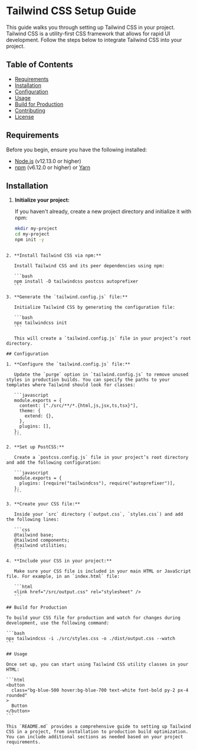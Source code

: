 
# Tailwind CSS Setup Guide

This guide walks you through setting up Tailwind CSS in your project. Tailwind CSS is a utility-first CSS framework that allows for rapid UI development. Follow the steps below to integrate Tailwind CSS into your project.

## Table of Contents

- [Requirements](#requirements)
- [Installation](#installation)
- [Configuration](#configuration)
- [Usage](#usage)
- [Build for Production](#build-for-production)
- [Contributing](#contributing)
- [License](#license)

## Requirements

Before you begin, ensure you have the following installed:

- [Node.js](https://nodejs.org/) (v12.13.0 or higher)
- [npm](https://www.npmjs.com/) (v6.12.0 or higher) or [Yarn](https://yarnpkg.com/)

## Installation

1. **Initialize your project:**

   If you haven't already, create a new project directory and initialize it with npm:

   ```bash
   mkdir my-project
   cd my-project
   npm init -y
   ```
````

2. **Install Tailwind CSS via npm:**

   Install Tailwind CSS and its peer dependencies using npm:

   ```bash
   npm install -D tailwindcss postcss autoprefixer
   ```

3. **Generate the `tailwind.config.js` file:**

   Initialize Tailwind CSS by generating the configuration file:

   ```bash
   npx tailwindcss init
   ```

   This will create a `tailwind.config.js` file in your project’s root directory.

## Configuration

1. **Configure the `tailwind.config.js` file:**

   Update the `purge` option in `tailwind.config.js` to remove unused styles in production builds. You can specify the paths to your templates where Tailwind should look for classes:

   ```javascript
   module.exports = {
     content: ["./src/**/*.{html,js,jsx,ts,tsx}"],
     theme: {
       extend: {},
     },
     plugins: [],
   };
   ```

2. **Set up PostCSS:**

   Create a `postcss.config.js` file in your project’s root directory and add the following configuration:

   ```javascript
   module.exports = {
     plugins: [require("tailwindcss"), require("autoprefixer")],
   };
   ```

3. **Create your CSS file:**

   Inside your `src` directory (`output.css`, `styles.css`) and add the following lines:

   ```css
   @tailwind base;
   @tailwind components;
   @tailwind utilities;
   ```

4. **Include your CSS in your project:**

   Make sure your CSS file is included in your main HTML or JavaScript file. For example, in an `index.html` file:

   ```html
   <link href="/src/output.css" rel="stylesheet" />
   ```

## Build for Production

To build your CSS file for production and watch for changes during development, use the following command:

```bash
npx tailwindcss -i ./src/styles.css -o ./dist/output.css --watch
```

## Usage

Once set up, you can start using Tailwind CSS utility classes in your HTML:

```html
<button
  class="bg-blue-500 hover:bg-blue-700 text-white font-bold py-2 px-4 rounded"
>
  Button
</button>
```

This `README.md` provides a comprehensive guide to setting up Tailwind CSS in a project, from installation to production build optimization. You can include additional sections as needed based on your project requirements.
